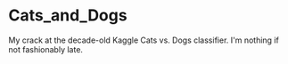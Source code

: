 # Cats_and_Dogs
My crack at the decade-old Kaggle Cats vs. Dogs classifier. I'm nothing if not fashionably late. 
